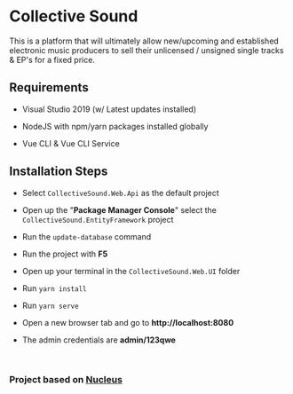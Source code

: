 # Collective Sound

This is a platform that will ultimately allow new/upcoming and established electronic music producers
to sell their unlicensed / unsigned single tracks & EP's for a fixed price.


## Requirements

- Visual Studio 2019 (w/ Latest updates installed)

- NodeJS with npm/yarn packages installed globally

- Vue CLI & Vue CLI Service

## Installation Steps

- Select `CollectiveSound.Web.Api` as the default project

- Open up the "**Package Manager Console**" select the `CollectiveSound.EntityFramework` project 

- Run the `update-database` command

- Run the project with **F5**

- Open up your terminal in the `CollectiveSound.Web.UI` folder

- Run `yarn install`

- Run `yarn serve`

- Open a new browser tab and go to **http://localhost:8080**
	
- The admin credentials are **admin/123qwe**
</br>

### Project based on [Nucleus](https://github.com/alirizaadiyahsi/Nucleus)
